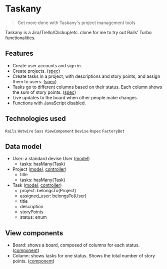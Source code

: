 # Taskany

> Get more done with Taskany's project management tools

Taskany is a Jira/Trello/Clickup/etc. clone for me to try out Rails' Turbo functionalities.

## Features

- Create user accounts and sign in.
- Create projects.
  ([spec](/spec/features/projects_spec.rb))
- Create tasks in a project, with descriptions and story points, and assign them to users. 
  ([spec](/spec/features/tasks_spec.rb))
- Tasks go to different columns based on their status. Each column shows the sum of story points.
  ([spec](/spec/components/column_component_spec.rb))
- Live updates to the board when other people make changes.
- Functions with JavaScript disabled.

## Technologies used

`Rails` `Hotwire` `Sass` `ViewComponent` `Devise` `Rspec` `FactoryBot`

## Data model

- User: a standard devise User
  ([model](/app/models/user.rb))
  - tasks: hasMany(Task)
- Project
  ([model](/app/models/project.rb),
  [controller](/app/controllers/projects_controller.rb))
  - title
  - tasks: hasMany(Task)
- Task
  ([model](/app/models/task.rb),
  [controller](/app/controllers/tasks_controller.rb))
  - project: belongsTo(Project)
  - assigned_user: belongsTo(User)
  - title
  - description
  - storyPoints
  - status: enum

## View components

- Board: shows a board, composed of columns for each status.
  ([component](/app/components/board_component.rb))
- Column: shows tasks for one status. Shows the total number of story points.
  ([component](/app/components/column_component.rb))
